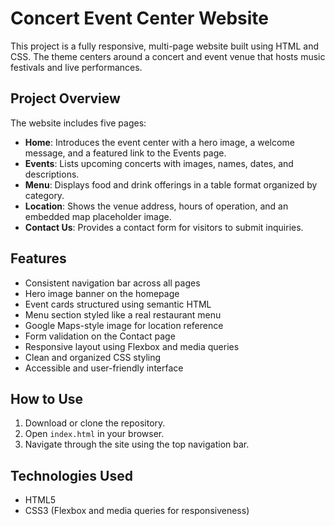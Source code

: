 # Concert Event Center Website

This project is a fully responsive, multi-page website built using HTML and CSS. The theme centers around a concert and event venue that hosts music festivals and live performances.

## Project Overview

The website includes five pages:
- **Home**: Introduces the event center with a hero image, a welcome message, and a featured link to the Events page.
- **Events**: Lists upcoming concerts with images, names, dates, and descriptions.
- **Menu**: Displays food and drink offerings in a table format organized by category.
- **Location**: Shows the venue address, hours of operation, and an embedded map placeholder image.
- **Contact Us**: Provides a contact form for visitors to submit inquiries.

## Features

- Consistent navigation bar across all pages
- Hero image banner on the homepage
- Event cards structured using semantic HTML
- Menu section styled like a real restaurant menu
- Google Maps-style image for location reference
- Form validation on the Contact page
- Responsive layout using Flexbox and media queries
- Clean and organized CSS styling
- Accessible and user-friendly interface

## How to Use

1. Download or clone the repository.
2. Open `index.html` in your browser.
3. Navigate through the site using the top navigation bar.

## Technologies Used

- HTML5
- CSS3 (Flexbox and media queries for responsiveness)